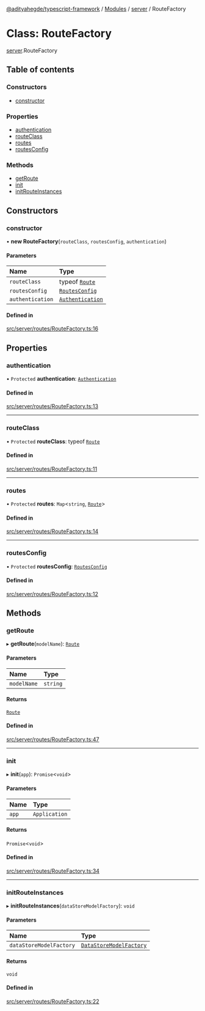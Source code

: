 [@adityahegde/typescript-framework](../README.md) / [Modules](../modules.md) / [server](../modules/server.md) / RouteFactory

# Class: RouteFactory

[server](../modules/server.md).RouteFactory

## Table of contents

### Constructors

- [constructor](server.RouteFactory.md#constructor)

### Properties

- [authentication](server.RouteFactory.md#authentication)
- [routeClass](server.RouteFactory.md#routeclass)
- [routes](server.RouteFactory.md#routes)
- [routesConfig](server.RouteFactory.md#routesconfig)

### Methods

- [getRoute](server.RouteFactory.md#getroute)
- [init](server.RouteFactory.md#init)
- [initRouteInstances](server.RouteFactory.md#initrouteinstances)

## Constructors

### constructor

• **new RouteFactory**(`routeClass`, `routesConfig`, `authentication`)

#### Parameters

| Name | Type |
| :------ | :------ |
| `routeClass` | typeof [`Route`](server.Route.md) |
| `routesConfig` | [`RoutesConfig`](server.RoutesConfig.md) |
| `authentication` | [`Authentication`](server.Authentication.md) |

#### Defined in

[src/server/routes/RouteFactory.ts:16](https://github.com/AdityaHegde/typescript-framework/blob/8035b74/src/server/routes/RouteFactory.ts#L16)

## Properties

### authentication

• `Protected` **authentication**: [`Authentication`](server.Authentication.md)

#### Defined in

[src/server/routes/RouteFactory.ts:13](https://github.com/AdityaHegde/typescript-framework/blob/8035b74/src/server/routes/RouteFactory.ts#L13)

___

### routeClass

• `Protected` **routeClass**: typeof [`Route`](server.Route.md)

#### Defined in

[src/server/routes/RouteFactory.ts:11](https://github.com/AdityaHegde/typescript-framework/blob/8035b74/src/server/routes/RouteFactory.ts#L11)

___

### routes

• `Protected` **routes**: `Map`<`string`, [`Route`](server.Route.md)\>

#### Defined in

[src/server/routes/RouteFactory.ts:14](https://github.com/AdityaHegde/typescript-framework/blob/8035b74/src/server/routes/RouteFactory.ts#L14)

___

### routesConfig

• `Protected` **routesConfig**: [`RoutesConfig`](server.RoutesConfig.md)

#### Defined in

[src/server/routes/RouteFactory.ts:12](https://github.com/AdityaHegde/typescript-framework/blob/8035b74/src/server/routes/RouteFactory.ts#L12)

## Methods

### getRoute

▸ **getRoute**(`modelName`): [`Route`](server.Route.md)

#### Parameters

| Name | Type |
| :------ | :------ |
| `modelName` | `string` |

#### Returns

[`Route`](server.Route.md)

#### Defined in

[src/server/routes/RouteFactory.ts:47](https://github.com/AdityaHegde/typescript-framework/blob/8035b74/src/server/routes/RouteFactory.ts#L47)

___

### init

▸ **init**(`app`): `Promise`<`void`\>

#### Parameters

| Name | Type |
| :------ | :------ |
| `app` | `Application` |

#### Returns

`Promise`<`void`\>

#### Defined in

[src/server/routes/RouteFactory.ts:34](https://github.com/AdityaHegde/typescript-framework/blob/8035b74/src/server/routes/RouteFactory.ts#L34)

___

### initRouteInstances

▸ **initRouteInstances**(`dataStoreModelFactory`): `void`

#### Parameters

| Name | Type |
| :------ | :------ |
| `dataStoreModelFactory` | [`DataStoreModelFactory`](server.DataStoreModelFactory.md) |

#### Returns

`void`

#### Defined in

[src/server/routes/RouteFactory.ts:22](https://github.com/AdityaHegde/typescript-framework/blob/8035b74/src/server/routes/RouteFactory.ts#L22)
